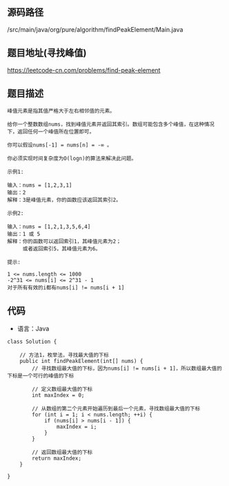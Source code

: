 ## 源码路径

/src/main/java/org/pure/algorithm/findPeakElement/Main.java

## 题目地址(寻找峰值)

https://leetcode-cn.com/problems/find-peak-element

## 题目描述

```
峰值元素是指其值严格大于左右相邻值的元素。

给你一个整数数组nums，找到峰值元素并返回其索引。数组可能包含多个峰值，在这种情况下，返回任何一个峰值所在位置即可。

你可以假设nums[-1] = nums[n] = -∞ 。

你必须实现时间复杂度为O(logn)的算法来解决此问题。

示例1:

输入：nums = [1,2,3,1]
输出：2
解释：3是峰值元素，你的函数应该返回其索引2。

示例2:

输入：nums = [1,2,1,3,5,6,4]
输出：1 或 5 
解释：你的函数可以返回索引1，其峰值元素为2；
     或者返回索引5，其峰值元素为6。

提示:

1 <= nums.length <= 1000
-2^31 <= nums[i] <= 2^31 - 1
对于所有有效的i都有nums[i] != nums[i + 1]
```

## 代码

- 语言：Java

```
class Solution {

    // 方法1，枚举法，寻找最大值的下标
    public int findPeakElement(int[] nums) {
        // 寻找数组最大值的下标，因为nums[i] != nums[i + 1]，所以数组最大值的下标是一个可行的峰值的下标

        // 定义数组最大值的下标
        int maxIndex = 0;

        // 从数组的第二个元素开始遍历到最后一个元素，寻找数组最大值的下标
        for (int i = 1; i < nums.length; ++i) {
            if (nums[i] > nums[i - 1]) {
                maxIndex = i;
            }
        }

        // 返回数组最大值的下标
        return maxIndex;
    }

}
```